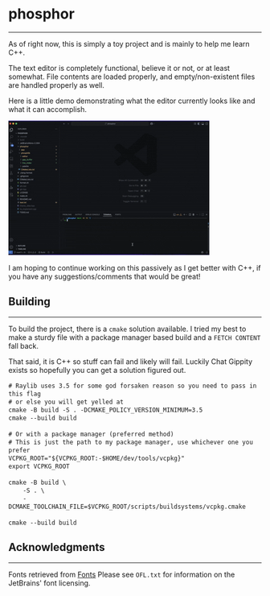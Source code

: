 # phosphor
---

As of right now, this is simply a toy project and is mainly to help me learn C++.

The text editor is completely functional, believe it or not, or at least somewhat.
File contents are loaded properly, and empty/non-existent files are handled properly
as well.

Here is a little demo demonstrating what the editor currently looks like and what
it can accomplish.

![Demo](embedded/demo.gif)

I am hoping to continue working on this passively as I get better with C++, if you
have any suggestions/comments that would be great!

## Building
---

To build the project, there is a `cmake` solution available. I tried my best to make
a sturdy file with a package manager based build and a `FETCH CONTENT` fall back.

That said, it is C++ so stuff can fail and likely will fail. Luckily Chat Gippity 
exists so hopefully you can get a solution figured out.

```shell
# Raylib uses 3.5 for some god forsaken reason so you need to pass in this flag
# or else you will get yelled at
cmake -B build -S . -DCMAKE_POLICY_VERSION_MINIMUM=3.5
cmake --build build

# Or with a package manager (preferred method)
# This is just the path to my package manager, use whichever one you prefer
VCPKG_ROOT="${VCPKG_ROOT:-$HOME/dev/tools/vcpkg}"
export VCPKG_ROOT

cmake -B build \
    -S . \
    -DCMAKE_TOOLCHAIN_FILE=$VCPKG_ROOT/scripts/buildsystems/vcpkg.cmake

cmake --build build
```

## Acknowledgments
---

Fonts retrieved from [Fonts](https://www.jetbrains.com/lp/mono/)
Please see `OFL.txt` for information on the JetBrains' font licensing.